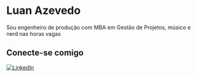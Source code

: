 # Luan Azevedo

Sou engenheiro de produção com MBA em Gestão de Projetos,  músico e nerd nas horas vagas

## Conecte-se comigo
[![LinkedIn](https://img.shields.io/badge/linkedin-%230077B5.svg?style=for-the-badge&logo=linkedin&logoColor=white)](https://www.linkedin.com/in/euluangomes/)


